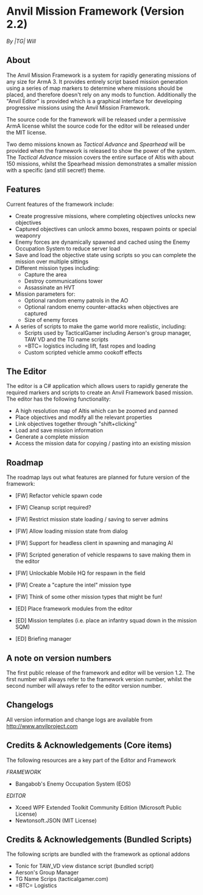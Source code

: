 # Anvil Mission Framework (Version 2.2)

*By |TG| Will*

## About

The Anvil Mission Framework is a system for rapidly generating missions of any size for ArmA 3. It provides entirely 
script based mission generation using a series of map markers to determine where missions should be placed, and 
therefore doesn't rely on any mods to function. Additionally the "Anvil Editor" is provided which is a graphical 
interface for developing progressive missions using the Anvil Mission Framework. 

The source code for the framework will be released under a permissive ArmA license whilst the source code for the 
editor will be released under the MIT license.

Two demo missions known as *Tactical Advance* and *Spearhead* will be provided when the framework is released to 
show the power of the system. The *Tactical Advance* mission covers the entire surface of Altis with about 150 missions, 
whilst the Spearhead mission demonstrates a smaller mission with a specific (and still secret!) theme.

## Features

Current features of the framework include:

- Create progressive missions, where completing objectives unlocks new objectives
- Captured objectives can unlock ammo boxes, respawn points or special weaponry
- Enemy forces are dynamically spawned and cached using the Enemy Occupation System to reduce server load
- Save and load the objective state using scripts so you can complete the mission over multiple sittings
- Different mission types including:
    - Capture the area
    - Destroy communications tower
    - Assassinate an HVT
- Mission parameters for:
    - Optional random enemy patrols in the AO
    - Optional random enemy counter-attacks when objectives are captured
    - Size of enemy forces
- A series of scripts to make the game world more realistic, including:
    - Scripts used by TacticalGamer including Aerson's group manager, TAW VD and the TG name scripts
    - =BTC= logistics including lift, fast ropes and loading
    - Custom scripted vehicle ammo cookoff effects

## The Editor

The editor is a C# application which allows users to rapidly generate the required markers and scripts to create an Anvil Framework based mission. 
The editor has the following functionality:

- A high resolution map of Altis which can be zoomed and panned
- Place objectives and modify all the relevant properties
- Link objectives together through "shift+clicking"
- Load and save mission information
- Generate a complete mission
- Access the mission data for copying / pasting into an existing mission

## Roadmap

The roadmap lays out what features are planned for future version of the framework:

- [FW] Refactor vehicle spawn code 
- [FW] Cleanup script required?
- [FW] Restrict mission state loading / saving to server admins
- [FW] Allow loading mission state from dialog
- [FW] Support for headless client in spawning and managing AI
- [FW] Scripted generation of vehicle respawns to save making them in the editor
- [FW] Unlockable Mobile HQ for respawn in the field
- [FW] Create a "capture the intel" mission type
- [FW] Think of some other mission types that might be fun!

- [ED] Place framework modules from the editor
- [ED] Mission templates (i.e. place an infantry squad down in the mission SQM)
- [ED] Briefing manager

## A note on version numbers

The first public release of the framework and editor will be version 1.2.  The first number will always refer to the framework version number, whilst the second number will always refer to the editor version number. 

## Changelogs 

All version information and change logs are available from http://www.anvilproject.com

## Credits & Acknowledgements (Core items)

The following resources are a key part of the Editor and Framework

*FRAMEWORK*

- Bangabob's Enemy Occupation System (EOS)

*EDITOR*

- Xceed WPF Extended Toolkit Community Edition (Microsoft Public License)
- Newtonsoft.JSON (MIT License)

## Credits & Acknowledgements (Bundled Scripts)

The following scripts are bundled with the framework as optional addons

- Tonic for TAW_VD view distance script (bundled script)
- Aerson's Group Manager
- TG Name Scrips (tacticalgamer.com)
- =BTC= Logistics
